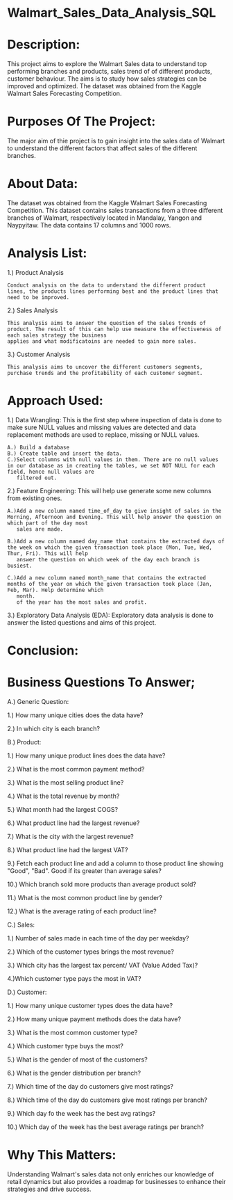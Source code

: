 # Walmart_Sales_Data_Analysis_SQL


# Description:

This project aims to explore the Walmart Sales data to understand top performing branches and products, sales trend of of different products, customer behaviour. The aims is to study how sales strategies can be improved and optimized. The dataset was obtained from the Kaggle Walmart Sales Forecasting Competition.

# Purposes Of The Project:

The major aim of thie project is to gain insight into the sales data of Walmart to understand the different factors that affect sales of the different branches.

# About Data:

The dataset was obtained from the Kaggle Walmart Sales Forecasting Competition. This dataset contains sales transactions from a three different branches of Walmart, respectively located in Mandalay, Yangon and Naypyitaw. The data contains 17 columns and 1000 rows.

# Analysis List:

1.) Product Analysis

    Conduct analysis on the data to understand the different product lines, the products lines performing best and the product lines that need to be improved.

2.) Sales Analysis

    This analysis aims to answer the question of the sales trends of product. The result of this can help use measure the effectiveness of each sales strategy the business 
    applies and what modificatoins are needed to gain more sales.

3.) Customer Analysis

    This analysis aims to uncover the different customers segments, purchase trends and the profitability of each customer segment.

# Approach Used:

1.) Data Wrangling:  This is the first step where inspection of data is done to make sure NULL values and missing values are detected and data replacement methods are used to replace, missing or NULL values.

    A.) Build a database 
    B.) Create table and insert the data.
    C.)Select columns with null values in them. There are no null values in our database as in creating the tables, we set NOT NULL for each field, hence null values are 
       filtered out.
       
2.) Feature Engineering: This will help use generate some new columns from existing ones.

    A.)Add a new column named time_of_day to give insight of sales in the Morning, Afternoon and Evening. This will help answer the question on which part of the day most 
       sales are made.
       
    B.)Add a new column named day_name that contains the extracted days of the week on which the given transaction took place (Mon, Tue, Wed, Thur, Fri). This will help 
       answer the question on which week of the day each branch is busiest.
       
    C.)Add a new column named month_name that contains the extracted months of the year on which the given transaction took place (Jan, Feb, Mar). Help determine which 
       month.
       of the year has the most sales and profit.
       
       
 3.) Exploratory Data Analysis (EDA):  Exploratory data analysis is done to answer the listed questions and aims of this project.

# Conclusion:

# Business Questions To Answer;

A.) Generic Question:


1.) How many unique cities does the data have? 

2.) In which city is each branch?


B.) Product:


1.) How many unique product lines does the data have?

2.) What is the most common payment method?

3.) What is the most selling product line?

4.) What is the total revenue by month?

5.) What month had the largest COGS?

6.) What product line had the largest revenue?

7.) What is the city with the largest revenue?

8.) What product line had the largest VAT?

9.) Fetch each product line and add a column to those product line showing "Good", "Bad". Good if its greater than average sales?

10.) Which branch sold more products than average product sold?

11.) What is the most common product line by gender?

12.) What is the average rating of each product line?


C.) Sales:


1.) Number of sales made in each time of the day per weekday?

2.) Which of the customer types brings the most revenue?

3.) Which city has the largest tax percent/ VAT (Value Added Tax)?

4.)Which customer type pays the most in VAT?


D.) Customer:


1.) How many unique customer types does the data have?

2.) How many unique payment methods does the data have?

3.) What is the most common customer type?

4.) Which customer type buys the most?

5.) What is the gender of most of the customers?

6.) What is the gender distribution per branch?

7.) Which time of the day do customers give most ratings?

8.) Which time of the day do customers give most ratings per branch?

9.) Which day fo the week has the best avg ratings?

10.) Which day of the week has the best average ratings per branch?

# Why This Matters:

Understanding Walmart's sales data not only enriches our knowledge of retail dynamics but also provides a roadmap for businesses to enhance their strategies and drive success. 

